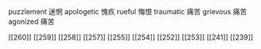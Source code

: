 




puzzlement 迷惘
apologetic 愧疚
rueful 悔恨
traumatic 痛苦
grievous 痛苦
agonized 痛苦

[[260]]
[[259]]
[[258]]
[[257]]
[[255]]
[[254]]
[[252]]
[[253]]
[[241]]
[[239]]